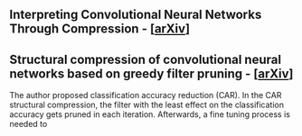 ## Interpreting Convolutional Neural Networks Through Compression - [[arXiv](https://arxiv.org/abs/1711.02329)]

## Structural compression of convolutional neural networks based on greedy filter pruning - [[arXiv](https://arxiv.org/abs/1705.07356)]

The author proposed classification accuracy reduction (CAR). In the CAR structural compression, the filter with the least effect on the classification accuracy gets pruned in each iteration. Afterwards, a fine tuning process is needed to 
